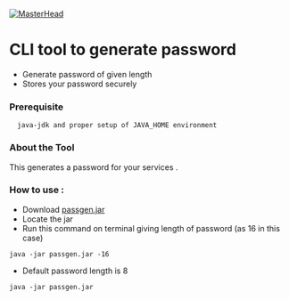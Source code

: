[![MasterHead](https://github.com/prafullashekhar/passgen-java/blob/master/Individual%20Submissions/Prafulla%20Shekhar/passgen/images/pass1.png)](https://github.com/prafullashekhar)

# CLI tool to generate password
 - Generate password of given length
 - Stores your password securely


### Prerequisite
      
      java-jdk and proper setup of JAVA_HOME environment
      
      
### About the Tool
This generates a password for your services .


### How to use :
- Download [passgen.jar](https://github.com/prafullashekhar/passgen-java/blob/master/Individual%20Submissions/Prafulla%20Shekhar/passgen/passgen.jar)
- Locate the jar
- Run this command on terminal giving length of password (as 16 in this case)
```
java -jar passgen.jar -16
```

- Default password length is 8
```
java -jar passgen.jar
```
